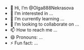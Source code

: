 - 👋 Hi, I’m @Olga888Nekrasova
- 👀 I’m interested in ...
- 🌱 I’m currently learning ...
- 💞️ I’m looking to collaborate on ...
- 📫 How to reach me ...
- 😄 Pronouns: ...
- ⚡ Fun fact: ...

<!---
Olga888Nekrasova/Olga888Nekrasova is a ✨ special ✨ repository because its `README.md` (this file) appears on your GitHub profile.
You can click the Preview link to take a look at your changes.
--->
